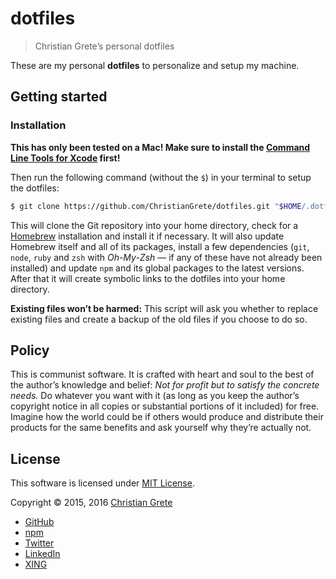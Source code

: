 # dotfiles

> Christian Grete’s personal dotfiles

These are my personal __dotfiles__ to personalize and setup my machine.

## Getting started

### Installation
__This has only been tested on a Mac! Make sure to install the [Command Line Tools for Xcode](https://developer.apple.com/downloads/index.action?=command%20line%20tools) first!__

Then run the following command (without the `$`) in your terminal to setup the dotfiles:
```sh
$ git clone https://github.com/ChristianGrete/dotfiles.git "$HOME/.dotfiles" && "$HOME/.dotfiles/bin/deploy"
```
This will clone the Git repository into your home directory, check for a [Homebrew](http://brew.sh) installation and install it if necessary. It will also update Homebrew itself and all of its packages, install a few dependencies (`git`, `node`, `ruby` and `zsh` with _Oh-My-Zsh_ — if any of these have not already been installed) and update `npm` and its global packages to the latest versions. After that it will create symbolic links to the dotfiles into your home directory.

__Existing files won’t be harmed:__ This script will ask you whether to replace existing files and create a backup of the old files if you choose to do so.

## Policy

This is communist software. It is crafted with heart and soul to the best of the author’s knowledge and belief: _Not for profit but to satisfy the concrete needs._ Do whatever you want with it (as long as you keep the author’s copyright notice in all copies or substantial portions of it included) for free. Imagine how the world could be if others would produce and distribute their products for the same benefits and ask yourself why they’re actually not.

## License

This software is licensed under [MIT License](LICENSE.md).

Copyright © 2015, 2016 [Christian Grete](https://christiangrete.com)
- [GitHub](https://github.com/ChristianGrete)
- [npm](https://www.npmjs.com/~christiangrete)
- [Twitter](https://twitter.com/ChristianGrete)
- [LinkedIn](https://www.linkedin.com/in/ChristianGrete)
- [XING](https://www.xing.com/profile/Christian_Grete2)